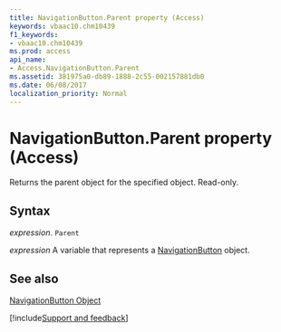 ```yaml
---
title: NavigationButton.Parent property (Access)
keywords: vbaac10.chm10439
f1_keywords:
- vbaac10.chm10439
ms.prod: access
api_name:
- Access.NavigationButton.Parent
ms.assetid: 381975a0-db89-1888-2c55-002157881db0
ms.date: 06/08/2017
localization_priority: Normal
---
```



# NavigationButton.Parent property (Access)

Returns the parent object for the specified object. Read-only.


## Syntax

_expression_. `Parent`

_expression_ A variable that represents a [NavigationButton](Access.NavigationButton.md) object.


## See also


[NavigationButton Object](Access.NavigationButton.md)

[!include[Support and feedback](~/includes/feedback-boilerplate.md)]
